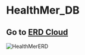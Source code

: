 # HealthMer_DB

## Go to [ERD Cloud](https://www.erdcloud.com/d/KRRNjmMgRwYFKpujA)
![HealthMerERD](https://github.com/user-attachments/assets/69c70cc6-cfe8-4da6-9202-4c7860509e29)
